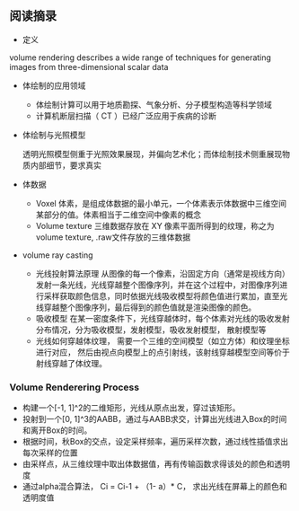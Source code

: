 ## 阅读摘录

- 定义

volume rendering describes a wide range of techniques for generating images from three-dimensional scalar data

- 体绘制的应用领域

  - 体绘制计算可以用于地质勘探、气象分析、分子模型构造等科学领域
  - 计算机断层扫描（ CT ）已经广泛应用于疾病的诊断

- 体绘制与光照模型

  透明光照模型侧重于光照效果展现，并偏向艺术化；而体绘制技术侧重展现物质内部细节，要求真实

- 体数据

  - Voxel 体素，是组成体数据的最小单元，一个体素表示体数据中三维空间某部分的值。体素相当于二维空间中像素的概念
  - Volume texture 三维数据存放在 XY 像素平面所得到的纹理，称之为 volume texture, .raw文件存放的三维体数据

- volume ray casting

  - 光线投射算法原理 从图像的每一个像素，沿固定方向（通常是视线方向）发射一条光线，光线穿越整个图像序列，并在这个过程中，对图像序列进行采样获取颜色信息，同时依据光线吸收模型将颜色值进行累加，直至光线穿越整个图像序列，最后得到的颜色值就是渲染图像的颜色。
  - 吸收模型 在某一密度条件下，光线穿越体时，每个体素对光线的吸收发射分布情况，分为吸收模型，发射模型，吸收发射模型， 散射模型等
  - 光线如何穿越体纹理， 需要一个三维的空间模型（如立方体）和纹理坐标进行对应， 然后由视点向模型上的点引射线，该射线穿越模型空间等价于射线穿越了体纹理。

### Volume Renderering Process

- 构建一个[-1, 1]^2的二维矩形，光线从原点出发，穿过该矩形。
- 投射到一个[0, 1]^3的AABB，通过与AABB求交，计算出光线进入Box的时间和离开Box的时间。
- 根据时间，秋Box的交点，设定采样频率，遍历采样次数，通过线性插值求出每次采样的位置
- 由采样点，从三维纹理中取出体数据值，再有传输函数求得该处的颜色和透明度
- 通过alpha混合算法， Ci = Ci-1  + （1- a）* C， 求出光线在屏幕上的颜色和透明度值